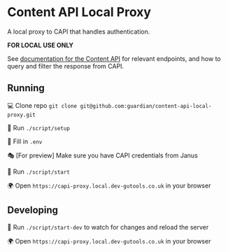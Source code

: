 # Content API Local Proxy

A local proxy to CAPI that handles authentication.

**FOR LOCAL USE ONLY**

See [documentation for the Content API](https://open-platform.theguardian.com/documentation/) for relevant endpoints, and how to query and filter the response from CAPI.

## Running
💻 Clone repo `git clone git@github.com:guardian/content-api-local-proxy.git`

🔌 Run `./script/setup`

📝 Fill in `.env`

🎭 [For preview] Make sure you have CAPI credentials from Janus

🔌 Run `./script/start`

🌍 Open `https://capi-proxy.local.dev-gutools.co.uk` in your browser

## Developing
🔌 Run `./script/start-dev` to watch for changes and reload the server

🌍 Open `https://capi-proxy.local.dev-gutools.co.uk` in your browser
